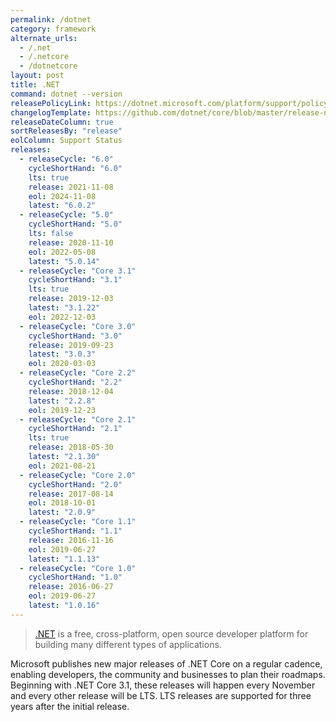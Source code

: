 ```yaml
---
permalink: /dotnet
category: framework
alternate_urls:
  - /.net
  - /.netcore
  - /dotnetcore
layout: post
title: .NET
command: dotnet --version
releasePolicyLink: https://dotnet.microsoft.com/platform/support/policy/dotnet-core
changelogTemplate: https://github.com/dotnet/core/blob/master/release-notes/__CYCLE_SHORT_HAND__/__LATEST__/__LATEST__.md
releaseDateColumn: true
sortReleasesBy: "release"
eolColumn: Support Status
releases:
  - releaseCycle: "6.0"
    cycleShortHand: "6.0"
    lts: true
    release: 2021-11-08
    eol: 2024-11-08
    latest: "6.0.2"
  - releaseCycle: "5.0"
    cycleShortHand: "5.0"
    lts: false
    release: 2020-11-10
    eol: 2022-05-08
    latest: "5.0.14"
  - releaseCycle: "Core 3.1"
    cycleShortHand: "3.1"
    lts: true
    release: 2019-12-03
    latest: "3.1.22"
    eol: 2022-12-03
  - releaseCycle: "Core 3.0"
    cycleShortHand: "3.0"
    release: 2019-09-23
    latest: "3.0.3"
    eol: 2020-03-03
  - releaseCycle: "Core 2.2"
    cycleShortHand: "2.2"
    release: 2018-12-04
    latest: "2.2.8"
    eol: 2019-12-23
  - releaseCycle: "Core 2.1"
    cycleShortHand: "2.1"
    lts: true
    release: 2018-05-30
    latest: "2.1.30"
    eol: 2021-08-21
  - releaseCycle: "Core 2.0"
    cycleShortHand: "2.0"
    release: 2017-08-14
    eol: 2018-10-01
    latest: "2.0.9"
  - releaseCycle: "Core 1.1"
    cycleShortHand: "1.1"
    release: 2016-11-16
    eol: 2019-06-27
    latest: "1.1.13"
  - releaseCycle: "Core 1.0"
    cycleShortHand: "1.0"
    release: 2016-06-27
    eol: 2019-06-27
    latest: "1.0.16"
---
```


> [.NET](https://dotnet.microsoft.com/) is a free, cross-platform, open source developer platform for building many different types of applications.

Microsoft publishes new major releases of .NET Core on a regular cadence, enabling developers, the community and businesses to plan their roadmaps. Beginning with .NET Core 3.1, these releases will happen every November and every other release will be LTS. LTS releases are supported for three years after the initial release.
